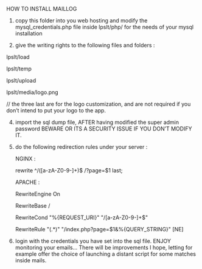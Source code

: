 HOW TO INSTALL MAILLOG

1. copy this folder into you web hosting and modify the mysql_credentials.php file inside lpslt/php/ for the needs of your mysql installation

2. give the writing rights to the following files and folders :

lpslt/load

lpslt/temp

lpslt/upload

lpslt/media/logo.png

// the three last are for the logo customization, and are not required if you don’t intend to put your logo to the app.

4. import the sql dump file, AFTER having modified the super admin password BEWARE OR ITS A SECURITY ISSUE IF YOU DON’T MODIFY IT.

5. do the following redirection rules under your server :

   NGINX :

   rewrite ^/([a-zA-Z0-9-]+)$ /?page=$1 last;

   APACHE :

   RewriteEngine On

   RewriteBase /

   RewriteCond "%{REQUEST_URI}" "\/[a-zA-Z0-9-]+$" 

   RewriteRule "(.*)" "/index.php?page=$1&%{QUERY_STRING}" [NE]

7. login with the credentials you have set into the sql file.
ENJOY monitoring your emails…
There will be improvements I hope, letting for example offer the choice of launching a distant script for some matches inside mails.
